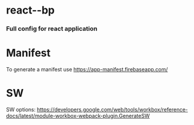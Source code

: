 # react--bp

### Full config for react application

# Manifest

To generate a manifest use https://app-manifest.firebaseapp.com/

# SW

SW options: https://developers.google.com/web/tools/workbox/reference-docs/latest/module-workbox-webpack-plugin.GenerateSW
